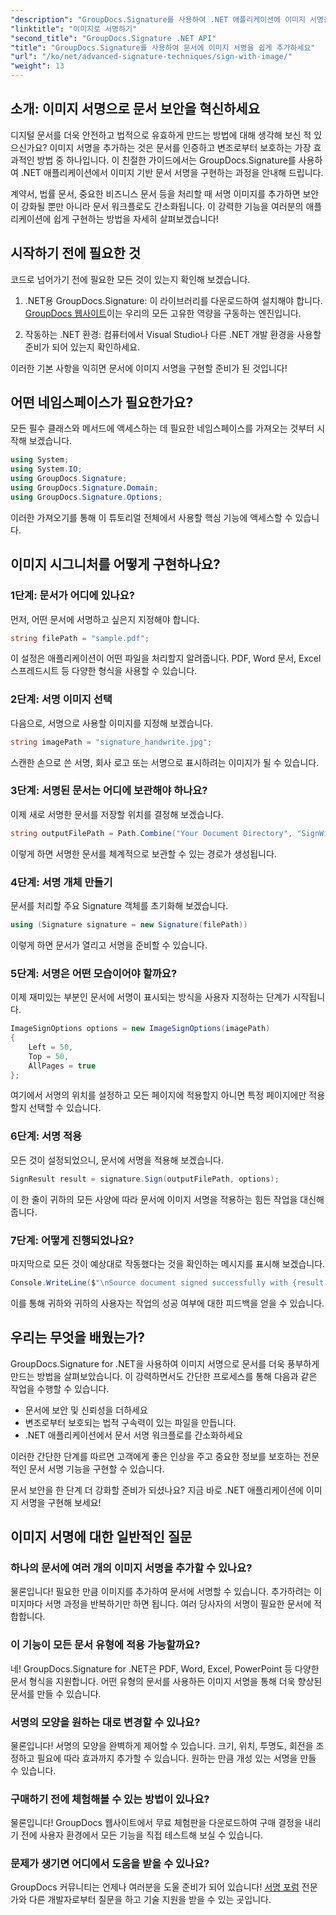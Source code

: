 ```yaml
---
"description": "GroupDocs.Signature를 사용하여 .NET 애플리케이션에 이미지 서명을 추가하여 문서 보안을 강화하는 방법을 알아보세요. 변조 방지 및 법적 구속력이 있는 문서를 위한 간편한 통합 기능을 제공합니다."
"linktitle": "이미지로 서명하기"
"second_title": "GroupDocs.Signature .NET API"
"title": "GroupDocs.Signature를 사용하여 문서에 이미지 서명을 쉽게 추가하세요"
"url": "/ko/net/advanced-signature-techniques/sign-with-image/"
"weight": 13
---
```


## 소개: 이미지 서명으로 문서 보안을 혁신하세요

디지털 문서를 더욱 안전하고 법적으로 유효하게 만드는 방법에 대해 생각해 보신 적 있으신가요? 이미지 서명을 추가하는 것은 문서를 인증하고 변조로부터 보호하는 가장 효과적인 방법 중 하나입니다. 이 친절한 가이드에서는 GroupDocs.Signature를 사용하여 .NET 애플리케이션에서 이미지 기반 문서 서명을 구현하는 과정을 안내해 드립니다.

계약서, 법률 문서, 중요한 비즈니스 문서 등을 처리할 때 서명 이미지를 추가하면 보안이 강화될 뿐만 아니라 문서 워크플로도 간소화됩니다. 이 강력한 기능을 여러분의 애플리케이션에 쉽게 구현하는 방법을 자세히 살펴보겠습니다!

## 시작하기 전에 필요한 것

코드로 넘어가기 전에 필요한 모든 것이 있는지 확인해 보겠습니다.

1. .NET용 GroupDocs.Signature: 이 라이브러리를 다운로드하여 설치해야 합니다. [GroupDocs 웹사이트](https://releases.groupdocs.com/signature/net/)이는 우리의 모든 고유한 역량을 구동하는 엔진입니다.

2. 작동하는 .NET 환경: 컴퓨터에서 Visual Studio나 다른 .NET 개발 환경을 사용할 준비가 되어 있는지 확인하세요.

이러한 기본 사항을 익히면 문서에 이미지 서명을 구현할 준비가 된 것입니다!

## 어떤 네임스페이스가 필요한가요?

모든 필수 클래스와 메서드에 액세스하는 데 필요한 네임스페이스를 가져오는 것부터 시작해 보겠습니다.

```csharp
using System;
using System.IO;
using GroupDocs.Signature;
using GroupDocs.Signature.Domain;
using GroupDocs.Signature.Options;
```

이러한 가져오기를 통해 이 튜토리얼 전체에서 사용할 핵심 기능에 액세스할 수 있습니다.

## 이미지 시그니처를 어떻게 구현하나요?

### 1단계: 문서가 어디에 있나요?

먼저, 어떤 문서에 서명하고 싶은지 지정해야 합니다.

```csharp
string filePath = "sample.pdf";
```

이 설정은 애플리케이션이 어떤 파일을 처리할지 알려줍니다. PDF, Word 문서, Excel 스프레드시트 등 다양한 형식을 사용할 수 있습니다.

### 2단계: 서명 이미지 선택

다음으로, 서명으로 사용할 이미지를 지정해 보겠습니다.

```csharp
string imagePath = "signature_handwrite.jpg";
```

스캔한 손으로 쓴 서명, 회사 로고 또는 서명으로 표시하려는 이미지가 될 수 있습니다.

### 3단계: 서명된 문서는 어디에 보관해야 하나요?

이제 새로 서명한 문서를 저장할 위치를 결정해 보겠습니다.

```csharp
string outputFilePath = Path.Combine("Your Document Directory", "SignWithImage", fileName);
```

이렇게 하면 서명한 문서를 체계적으로 보관할 수 있는 경로가 생성됩니다.

### 4단계: 서명 개체 만들기

문서를 처리할 주요 Signature 객체를 초기화해 보겠습니다.

```csharp
using (Signature signature = new Signature(filePath))
```

이렇게 하면 문서가 열리고 서명을 준비할 수 있습니다.

### 5단계: 서명은 어떤 모습이어야 할까요?

이제 재미있는 부분인 문서에 서명이 표시되는 방식을 사용자 지정하는 단계가 시작됩니다.

```csharp
ImageSignOptions options = new ImageSignOptions(imagePath)
{
    Left = 50,
    Top = 50,
    AllPages = true
};
```

여기에서 서명의 위치를 설정하고 모든 페이지에 적용할지 아니면 특정 페이지에만 적용할지 선택할 수 있습니다.

### 6단계: 서명 적용

모든 것이 설정되었으니, 문서에 서명을 적용해 보겠습니다.

```csharp
SignResult result = signature.Sign(outputFilePath, options);
```

이 한 줄이 귀하의 모든 사양에 따라 문서에 이미지 서명을 적용하는 힘든 작업을 대신해 줍니다.

### 7단계: 어떻게 진행되었나요?

마지막으로 모든 것이 예상대로 작동했다는 것을 확인하는 메시지를 표시해 보겠습니다.

```csharp
Console.WriteLine($"\nSource document signed successfully with {result.Succeeded.Count} signature(s).\nFile saved at {outputFilePath}.");
```

이를 통해 귀하와 귀하의 사용자는 작업의 성공 여부에 대한 피드백을 얻을 수 있습니다.

## 우리는 무엇을 배웠는가?

GroupDocs.Signature for .NET을 사용하여 이미지 서명으로 문서를 더욱 풍부하게 만드는 방법을 살펴보았습니다. 이 강력하면서도 간단한 프로세스를 통해 다음과 같은 작업을 수행할 수 있습니다.

- 문서에 보안 및 신뢰성을 더하세요
- 변조로부터 보호되는 법적 구속력이 있는 파일을 만듭니다.
- .NET 애플리케이션에서 문서 서명 워크플로를 간소화하세요

이러한 간단한 단계를 따르면 고객에게 좋은 인상을 주고 중요한 정보를 보호하는 전문적인 문서 서명 기능을 구현할 수 있습니다.

문서 보안을 한 단계 더 강화할 준비가 되셨나요? 지금 바로 .NET 애플리케이션에 이미지 서명을 구현해 보세요!

## 이미지 서명에 대한 일반적인 질문

### 하나의 문서에 여러 개의 이미지 서명을 추가할 수 있나요?

물론입니다! 필요한 만큼 이미지를 추가하여 문서에 서명할 수 있습니다. 추가하려는 이미지마다 서명 과정을 반복하기만 하면 됩니다. 여러 당사자의 서명이 필요한 문서에 적합합니다.

### 이 기능이 모든 문서 유형에 적용 가능할까요?

네! GroupDocs.Signature for .NET은 PDF, Word, Excel, PowerPoint 등 다양한 문서 형식을 지원합니다. 어떤 유형의 문서를 사용하든 이미지 서명을 통해 더욱 향상된 문서를 만들 수 있습니다.

### 서명의 모양을 원하는 대로 변경할 수 있나요?

물론입니다! 서명의 모양을 완벽하게 제어할 수 있습니다. 크기, 위치, 투명도, 회전을 조정하고 필요에 따라 효과까지 추가할 수 있습니다. 원하는 만큼 개성 있는 서명을 만들 수 있습니다.

### 구매하기 전에 체험해볼 수 있는 방법이 있나요?

물론입니다! GroupDocs 웹사이트에서 무료 체험판을 다운로드하여 구매 결정을 내리기 전에 사용자 환경에서 모든 기능을 직접 테스트해 보실 수 있습니다.

### 문제가 생기면 어디에서 도움을 받을 수 있나요?

GroupDocs 커뮤니티는 언제나 여러분을 도울 준비가 되어 있습니다! [서명 포럼](https://forum.groupdocs.com/c/signature/13) 전문가와 다른 개발자로부터 질문을 하고 기술 지원을 받을 수 있는 곳입니다.